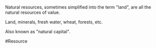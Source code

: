Natural resources, sometimes simplified into the term "land", are all the natural resources of value.

Land, minerals, fresh water, wheat, forests, etc.

Also known as "natural capital".

#Resource 